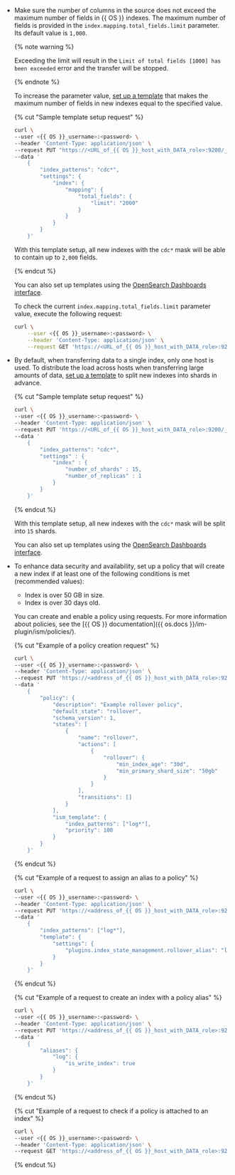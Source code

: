 * Make sure the number of columns in the source does not exceed the maximum number of fields in {{ OS }} indexes. The maximum number of fields is provided in the `index.mapping.total_fields.limit` parameter. Its default value is `1,000`.

   {% note warning %}

   Exceeding the limit will result in the `Limit of total fields [1000] has been exceeded` error and the transfer will be stopped.

   {% endnote %}

   To increase the parameter value, [set up a template](https://opensearch.org/docs/latest/im-plugin/index-templates/) that makes the maximum number of fields in new indexes equal to the specified value.

   {% cut "Sample template setup request" %}

   ```bash
   curl \
   --user <{{ OS }}_username>:<password> \
   --header 'Content-Type: application/json' \
   --request PUT "https://<URL_of_{{ OS }}_host_with_DATA_role>:9200/_template/index_defaults" \
   --data '
       {
           "index_patterns": "cdc*",
           "settings": {
               "index": {
                   "mapping": {
                       "total_fields": {
                           "limit": "2000"
                       }
                   }
               }
           }
       }'
   ```

   With this template setup, all new indexes with the `cdc*` mask will be able to contain up to `2,000` fields.

   {% endcut %}

   You can also set up templates using the [OpenSearch Dashboards interface](https://opensearch.org/docs/latest/dashboards/im-dashboards/component-templates/).

   To check the current `index.mapping.total_fields.limit` parameter value, execute the following request:

   ```bash
   curl \
       --user <{{ OS }}_username>:<password> \
       --header 'Content-Type: application/json' \
       --request GET 'https://<URL_of_{{ OS }}_host_with_DATA_role>:9200/<index name>/_settings/*total_fields.limit?include_defaults=true'
   ```

* By default, when transferring data to a single index, only one host is used. To distribute the load across hosts when transferring large amounts of data, [set up a template](https://opensearch.org/docs/latest/im-plugin/index-templates/) to split new indexes into shards in advance.

   {% cut "Sample template setup request" %}

   ```bash
   curl \
   --user <{{ OS }}_username>:<password> \
   --header 'Content-Type: application/json' \
   --request PUT 'https://<URL_of_{{ OS }}_host_with_DATA_role>:9200/_template/index_defaults' \
   --data '
       {
           "index_patterns": "cdc*",
           "settings" : {
               "index" : {
                   "number_of_shards" : 15,
                   "number_of_replicas" : 1
               }
           }
       }'
   ```

   {% endcut %}

   With this template setup, all new indexes with the `cdc*` mask will be split into `15` shards.

   You can also set up templates using the [OpenSearch Dashboards interface](https://opensearch.org/docs/latest/dashboards/im-dashboards/component-templates/).

* To enhance data security and availability, set up a policy that will create a new index if at least one of the following conditions is met (recommended values):

   * Index is over 50 GB in size.
   * Index is over 30 days old.

   You can create and enable a policy using requests. For more information about policies, see the [{{ OS }} documentation]({{ os.docs }}/im-plugin/ism/policies/).

   {% cut "Example of a policy creation request" %}

   ```bash
   curl \
   --user <{{ OS }}_username>:<password> \
   --header 'Content-Type: application/json' \
   --request PUT 'https://<address_of_{{ OS }}_host_with_DATA_role>:9200/_plugins/_ism/policies/rollover_policy' \
   --data '
       {
           "policy": {
               "description": "Example rollover policy",
               "default_state": "rollover",
               "schema_version": 1,
               "states": [
                   {
                       "name": "rollover",
                       "actions": [
                           {
                               "rollover": {
                                   "min_index_age": "30d",
                                   "min_primary_shard_size": "50gb"
                               }
                           }
                       ],
                       "transitions": []
                   }
               ],
               "ism_template": {
                   "index_patterns": ["log*"],
                   "priority": 100
               }
           }
       }'
   ```

   {% endcut %}

   {% cut "Example of a request to assign an alias to a policy" %}

   ```bash
   curl \
   --user <{{ OS }}_username>:<password> \
   --header 'Content-Type: application/json' \
   --request PUT 'https://<address_of_{{ OS }}_host_with_DATA_role>:9200/_index_template/ism_rollover' \
   --data '
       {
           "index_patterns": ["log*"],
           "template": {
               "settings": {
                   "plugins.index_state_management.rollover_alias": "log"
               }
           }
       }'
   ```

   {% endcut %}

   {% cut "Example of a request to create an index with a policy alias" %}

   ```bash
   curl \
   --user <{{ OS }}_username>:<password> \
   --header 'Content-Type: application/json' \
   --request PUT 'https://<address_of_{{ OS }}_host_with_DATA_role>:9200/log-000001' \
   --data '
       {
           "aliases": {
               "log": {
                   "is_write_index": true
               }
           }
       }'
   ```

   {% endcut %}

   {% cut "Example of a request to check if a policy is attached to an index" %}

   ```bash
   curl \
   --user <{{ OS }}_username>:<password> \
   --header 'Content-Type: application/json' \
   --request GET 'https://<address_of_{{ OS }}_host_with_DATA_role>:9200/_plugins/_ism/explain/log-000001?pretty'
   ```

   {% endcut %}
